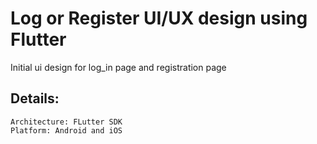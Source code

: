 # Log or Register UI/UX design using Flutter
Initial ui design for log_in page and registration page


## Details:
```
Architecture: FLutter SDK
Platform: Android and iOS
```